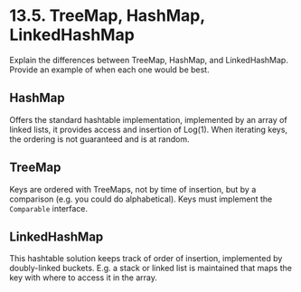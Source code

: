 # 13.5. TreeMap, HashMap, LinkedHashMap
Explain the differences between TreeMap, HashMap, and
LinkedHashMap. Provide an example of when each one would be best.

## HashMap
Offers the standard hashtable implementation, implemented by an array of linked lists, it provides access and insertion of Log(1). When iterating keys, the ordering is not guaranteed and is at random.

## TreeMap
Keys are ordered with TreeMaps, not by time of insertion, but by a comparison (e.g. you could do alphabetical). Keys must implement the `Comparable` interface.

## LinkedHashMap
This hashtable solution keeps track of order of insertion, implemented by doubly-linked buckets. E.g. a stack or linked list is maintained that maps the key with where to access it in the array.